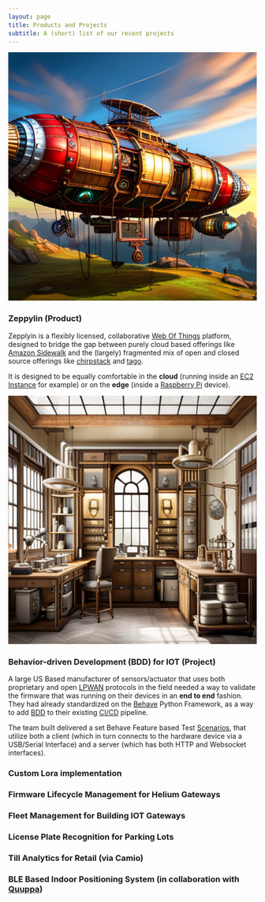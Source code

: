 ```yaml
---
layout: page
title: Products and Projects
subtitle: A (short) list of our recent projects
---
```


![zeppylin](/assets/img/steampunk-airship-20230608.png)
### Zeppylin (Product)
Zepplyin is a flexibly licensed, collaborative [Web Of Things](https://www.w3.org/WoT/) platform, designed to bridge the gap between purely cloud based offerings like [Amazon Sidewalk](https://aws.amazon.com/iot-core/sidewalk/) and the (largely) fragmented mix of open and closed source offerings like [chirpstack](https://www.chirpstack.io/) and [tago](https://tago.io/).

It is designed to be equally comfortable in the **cloud** (running inside an [EC2 Instance](https://aws.amazon.com/ec2/instance-types/) for example) or on the  **edge** (inside a  [Raspberry Pi](https://www.raspberrypi.org/) device).

![bdd](/assets/img/bdd_steampunk.png)
### Behavior-driven Development (BDD) for IOT (Project)       
A large US Based manufacturer of sensors/actuator that uses both proprietary and open [LPWAN](https://datatracker.ietf.org/doc/html/rfc8376) protocols in the field needed a way to validate the firmware that was running on their devices in an **end to end** fashion. They had already standardized on the [Behave](https://behave.readthedocs.io/en/latest/) Python Framework, as a way to add [BDD](https://en.wikipedia.org/wiki/Behavior-driven_development) to their existing [CI/CD](https://en.wikipedia.org/wiki/CI/CD) pipeline.

The team built delivered a set Behave Feature based Test [Scenarios](https://behave.readthedocs.io/en/stable/api.html?highlight=scenarios#behave.model.Feature.scenarios), that utilize both a client (which in turn connects to the hardware device via a USB/Serial Interface) and a server (which has both HTTP and Websocket interfaces).

### Custom Lora implementation

### Firmware Lifecycle Management for Helium Gateways

### Fleet Management for Building IOT Gateways 

### License Plate Recognition for Parking Lots

### Till Analytics for Retail (via Camio)

### BLE Based Indoor Positioning System (in collaboration with [Quuppa](https://quuppa.com/))